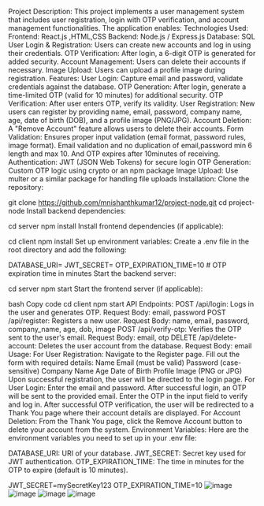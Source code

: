 Project Description:
This project implements a user management system that includes user registration, login with OTP verification, and account management functionalities. The application enables:
Technologies Used:
Frontend: React.js ,HTML,CSS
Backend: Node.js / Express.js
Database: SQL
User Login & Registration: Users can create new accounts and log in using their credentials.
OTP Verification: After login, a 6-digit OTP is generated for added security.
Account Management: Users can delete their accounts if necessary.
Image Upload: Users can upload a profile image during registration.
Features:
User Login: Capture email and password, validate credentials against the database.
OTP Generation: After login, generate a time-limited OTP (valid for 10 minutes) for additional security.
OTP Verification: After user enters OTP, verify its validity.
User Registration: New users can register by providing name, email, password, company name, age, date of birth (DOB), and a profile image (PNG/JPG).
Account Deletion: A "Remove Account" feature allows users to delete their accounts.
Form Validation: Ensures proper input validation (email format, password rules, image format).
Email validation and no duplication of email,password min 6 length and max 10.
And OTP expires after 10minutes of receiving.
Authentication: JWT (JSON Web Tokens) for secure login
OTP Generation: Custom OTP logic using crypto or an npm package
Image Upload: Use multer or a similar package for handling file uploads
Installation:
Clone the repository:

git clone https://github.com/mnishanthkumar12/project-node.git
cd project-node
Install backend dependencies:

cd server
npm install
Install frontend dependencies (if applicable):

cd client
npm install
Set up environment variables: Create a .env file in the root directory and add the following:

DATABASE_URI=<your-database-uri>
JWT_SECRET=<your-jwt-secret-key>
OTP_EXPIRATION_TIME=10  # OTP expiration time in minutes
Start the backend server:

cd server
npm start
Start the frontend server (if applicable):

bash
Copy code
cd client
npm start
API Endpoints:
POST /api/login: Logs in the user and generates OTP.
Request Body: email, password
POST /api/register: Registers a new user.
Request Body: name, email, password, company_name, age, dob, image
POST /api/verify-otp: Verifies the OTP sent to the user's email.
Request Body: email, otp
DELETE /api/delete-account: Deletes the user account from the database.
Request Body: email
Usage:
For User Registration:
Navigate to the Register page.
Fill out the form with required details:
Name
Email (must be valid)
Password (case-sensitive)
Company Name
Age
Date of Birth
Profile Image (PNG or JPG)
Upon successful registration, the user will be directed to the login page.
For User Login:
Enter the email and password.
After successful login, an OTP will be sent to the provided email.
Enter the OTP in the input field to verify and log in.
After successful OTP verification, the user will be redirected to a Thank You page where their account details are displayed.
For Account Deletion:
From the Thank You page, click the Remove Account button to delete your account from the system.
Environment Variables:
Here are the environment variables you need to set up in your .env file:

DATABASE_URI: URI of your database.
JWT_SECRET: Secret key used for JWT authentication.
OTP_EXPIRATION_TIME: The time in minutes for the OTP to expire (default is 10 minutes).


JWT_SECRET=mySecretKey123
OTP_EXPIRATION_TIME=10
![image](https://github.com/user-attachments/assets/fcceb97d-336b-4eb5-a5eb-3bcad14b2e4b)
![image](https://github.com/user-attachments/assets/ac422c41-442c-4f5c-ab1e-292aea13dd47)
![image](https://github.com/user-attachments/assets/75d45fd6-aa5c-4eb0-a856-7dcc837f6ad8)
![image](https://github.com/user-attachments/assets/fb86a7b1-27b5-4c25-9758-a4dc12f9102a)


